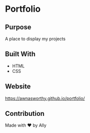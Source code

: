 # Portfolio

## Purpose
A place to display my projects 

## Built With
* HTML
* CSS

## Website
https://awnasworthy.github.io/portfolio/

## Contribution
Made with ❤️ by Ally
